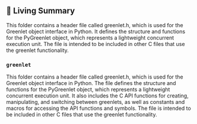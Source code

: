 

<!-- Living README Summary -->
## 🌳 Living Summary

This folder contains a header file called greenlet.h, which is used for the Greenlet object interface in Python. It defines the structure and functions for the PyGreenlet object, which represents a lightweight concurrent execution unit. The file is intended to be included in other C files that use the greenlet functionality.


### `greenlet`

This folder contains a header file called greenlet.h, which is used for the Greenlet object interface in Python. The file defines the structure and functions for the PyGreenlet object, which represents a lightweight concurrent execution unit. It also includes the C API functions for creating, manipulating, and switching between greenlets, as well as constants and macros for accessing the API functions and symbols. The file is intended to be included in other C files that use the greenlet functionality.

<!-- Living README Summary -->